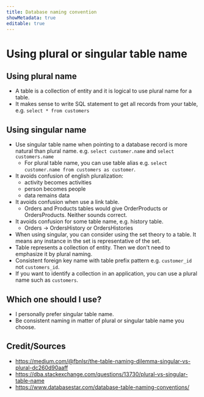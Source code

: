 ```yaml
---
title: Database naming convention
showMetadata: true
editable: true
---
```


# Using plural or singular table name

## Using plural name

- A table is a collection of entity and it is logical to use plural name for a table.
- It makes sense to write SQL statement to get all records from your table, e.g. `select * from customers`

## Using singular name

- Use singular table name when pointing to a database record is more natural than plural name. e.g.
  `select customer.name` and `select customers.name`
  - For plural table name, you can use table alias e.g. `select customer.name from customers as customer`.
- It avoids confusion of english pluralization:
  - activity becomes activities
  - person becomes people
  - data remains data
- It avoids confusion when use a link table.
  - Orders and Products tables would give OrderProducts or OrdersProducts. Neither sounds correct.
- It avoids confusion for some table name, e.g. history table.
  - Orders -> OrdersHistory or OrdersHistories
- When using singular, you can consider using the set theory to a table.
  It means any instance in the set is representative of the set.
- Table represents a collection of entity. Then we don't need to emphasize it by plural naming.
- Consistent foreign key name with table prefix pattern e.g. `customer_id` not `customers_id`.
- If you want to identify a collection in an application, you can use a plural name such as `customers`.

## Which one should I use?

- I personally prefer singular table name.
- Be consistent naming in matter of plural or singular table name you choose.

## Credit/Sources

- https://medium.com/@fbnlsr/the-table-naming-dilemma-singular-vs-plural-dc260d90aaff
- https://dba.stackexchange.com/questions/13730/plural-vs-singular-table-name
- https://www.databasestar.com/database-table-naming-conventions/
